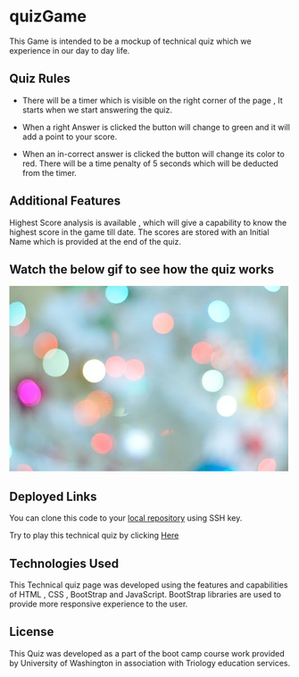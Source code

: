 # quizGame

This Game is intended to be a mockup of technical quiz which we experience in our day to day life. 

## Quiz Rules

* There will be a timer which is visible on the right corner of the page , It starts when we start answering the quiz. 

* When a right Answer is clicked the button will change to green and it will add a point to your score.

* When an in-correct answer is clicked the button will change its color to red. There will be a time penalty of 5 seconds which will be deducted from the timer.

## Additional Features

Highest Score analysis is available , which will give a capability to know the highest score in the game till date. The scores are stored with an Initial Name which is provided at the end of the quiz.

## Watch the below gif to see how the quiz works

![Quiz Demo](/Assets/Images/quiz-Image.jpeg)

## Deployed Links

You can clone this code to your [local repository](https://github.com/anurav18/quizGame) using SSH key. 

Try to play this technical quiz by clicking [Here](https://anurav18.github.io/quizGame/)


## Technologies Used

This Technical quiz page was developed using the features and capabilities of HTML , CSS , BootStrap and JavaScript. BootStrap libraries are used to provide more responsive experience to the user.

## License

This Quiz was developed as a part of the boot camp course work provided by University of Washington in association with Triology education services.